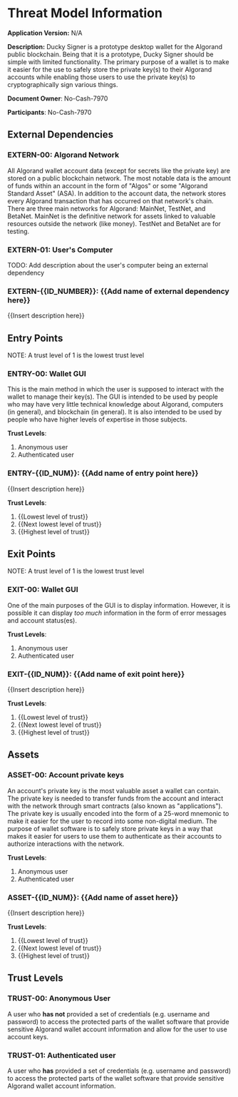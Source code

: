 # Threat Model Information

**Application Version:** N/A

**Description:** Ducky Signer is a prototype desktop wallet for the Algorand public blockchain. Being that it is a prototype, Ducky Signer should be simple with limited functionality. The primary purpose of a wallet is to make it easier for the use to safely store the private key(s) to their Algorand accounts while enabling those users to use the private key(s) to cryptographically sign various things.

**Document Owner**: No-Cash-7970

**Participants**: No-Cash-7970

## External Dependencies

### EXTERN-00: Algorand Network

All Algorand wallet account data (except for secrets like the private key) are stored on a public blockchain network. The most notable data is the amount of funds within an account in the form of "Algos" or some "Algorand Standard Asset" (ASA). In addition to the account data, the network stores every Algorand transaction that has occurred on that network's chain. There are three main networks for Algorand: MainNet, TestNet, and BetaNet. MainNet is the definitive network for assets linked to valuable resources outside the network (like money). TestNet and BetaNet are for testing.

### EXTERN-01: User's Computer

TODO: Add description about the user's computer being an external dependency

### EXTERN-{{ID_NUMBER}}: {{Add name of external dependency here}}

{{Insert description here}}

## Entry Points

NOTE: A trust level of 1 is the lowest trust level

### ENTRY-00: Wallet GUI

This is the main method in which the user is supposed to interact with the wallet to manage their key(s). The GUI is intended to be used by people who may have very little technical knowledge about Algorand, computers (in general), and blockchain (in general). It is also intended to be used by people who have higher levels of expertise in those subjects.

**Trust Levels**:

1. Anonymous user
2. Authenticated user

### ENTRY-{{ID_NUM}}: {{Add name of entry point here}}

{{Insert description here}}

**Trust Levels**:

1. {{Lowest level of trust}}
2. {{Next lowest level of trust}}
3. {{Highest level of trust}}

## Exit Points

NOTE: A trust level of 1 is the lowest trust level

### EXIT-00: Wallet GUI

One of the main purposes of the GUI is to display information. However, it is possible it can display *too much* information in the form of error messages and account status(es).

**Trust Levels**:

1. Anonymous user
2. Authenticated user

### EXIT-{{ID_NUM}}: {{Add name of exit point here}}

{{Insert description here}}

**Trust Levels**:

1. {{Lowest level of trust}}
2. {{Next lowest level of trust}}
3. {{Highest level of trust}}

## Assets

### ASSET-00: Account private keys

An account's private key is the most valuable asset a wallet can contain. The private key is needed to transfer funds from the account and interact with the network through smart contracts (also known as "applications"). The private key is usually encoded into the form of a 25-word mnemonic to make it easier for the user to record into some non-digital medium. The purpose of wallet software is to safely store private keys in a way that makes it easier for users to use them to authenticate as their accounts to authorize interactions with the network.

**Trust Levels**:

1. Anonymous user
2. Authenticated user

### ASSET-{{ID_NUM}}: {{Add name of asset here}}

{{Insert description here}}

**Trust Levels**:

1. {{Lowest level of trust}}
2. {{Next lowest level of trust}}
3. {{Highest level of trust}}

## Trust Levels

### TRUST-00: Anonymous User

A user who **has not** provided a set of credentials (e.g. username and password) to access the protected parts of the wallet software that provide sensitive Algorand wallet account information and allow for the user to use account keys.

### TRUST-01: Authenticated user

A user who **has** provided a set of credentials (e.g. username and password) to access the protected parts of the wallet software that provide sensitive Algorand wallet account information.
